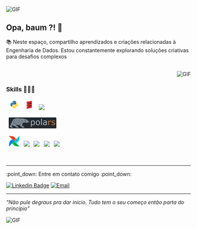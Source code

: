 <img align="center" alt="GIF" src="https://user-images.githubusercontent.com/65872811/112672121-dc00f200-8e41-11eb-945a-4408c655df22.png" />
<br>

<h2>Opa, baum ?! 👋</h2>
<p>📚 Neste espaço, compartilho aprendizados e criações relacionadas à Engenharia de Dados. Estou constantemente explorando soluções criativas para desafios complexos</p>
<br>

<img align="right" alt="GIF" src="https://media.giphy.com/media/LmNwrBhejkK9EFP504/giphy.gif" />
<br>

<h3>Skills 👨🏽‍💻</h3>
<code> <img height= "30" src= "https://raw.githubusercontent.com/github/explore/80688e429a7d4ef2fca1e82350fe8e3517d3494d/topics/python/python.png"></code>
<code> <img height= "30" src= "https://raw.githubusercontent.com/github/explore/80688e429a7d4ef2fca1e82350fe8e3517d3494d/topics/scala/scala.png"></code>
<code> <img height= "30" src= "https://upload.wikimedia.org/wikipedia/commons/f/f3/Apache_Spark_logo.svg"></code>
<br>
<br>
<code> <img height= "30" src= "https://raw.githubusercontent.com/pola-rs/polars-static/master/logos/polars_github_logo_rect_dark_name.svg"></code>
<br>
<br>
<code> <img height= "30" src="https://github.com/apache/airflow/blob/main/airflow/www/static/pin_35.png"></code>
<code> <img height= "30" src="https://upload.wikimedia.org/wikipedia/commons/0/05/Apache_kafka.svg"></code>
<code> <img height= "30" src="https://camo.githubusercontent.com/5376d97cab7f8f9daa411416b0396df76052281eccb4a9f896466a488d4a39e6/687474703a2f2f7765732e696f2f566663732f636f6e74656e74"></code>
<code> <img height= "30" src="https://github.com/ExamProCo/Kubernetes-Architecture-Icons/blob/main/icons/svg/cluster.svg"></code>
<code> <img height= "30" src="https://avatars.githubusercontent.com/u/8931462?s=200&amp;v=4"></code>

<br>
<br>
<br>

---

<p>:point_down: Entre em contato comigo :point_down:</p>

[![Linkedin Badge](https://img.shields.io/badge/Anderson_S-0077B5?style=for-the-badge&logo=linkedin&logoColor=white/)](https://www.linkedin.com/in/anderson-s-antunes-b879251b9/) 
[![Email](https://img.shields.io/badge/Hotmail.com-0078D4?style=for-the-badge&logo=microsoft-outlook&logoColor=white)](mailto:anderson_s_antunes@hotmail.com)

---

<i>"Não pule degraus pra dar início. Tudo tem o seu começo então parta do princípio"</i>

<img align="center" alt="GIF" src="https://media.giphy.com/media/NFA61GS9qKZ68/giphy.gif" />
